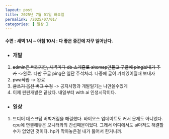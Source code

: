 ```yaml
---
layout: post
title: 2025년 7월 01일 화요일
permalink: /2025/07/01/
categories: [ 일상 ]
---
```

#### 수면 : 새벽 1시 ~ 아침 10시 : 다 좋은 중간에 자꾸 일어난다.
* ### 개발
1. ~~admin은 버리지만, 새벽마다 db 스케쥴로 sitemap만들고 구글에 ping보내기 추가~~  ->완료. 다만 구글 ping은 일단 주석처리. 나중에 글이 가치있어질때 보내자
2. ~~pwa작업~~ -> 완료
3. ~~글쓰기 옵션 버그 수정~~ -> 공지사항과 개발일기는 나만쓸수있게
4. 이제 핀핀개발은 끝났다. 내일부터 with ai 인생시작이다.

* ### 일상
1. 드디어 데스크탑 버벅거림을 해결했다. 바이오스 업데이트도 커서 문제도 아니었다. cpu에 연결해놓은 모니터와의 간섭때문이었다. 그래서 어디에서도 ai마저도 해결할수가 없었던 것이다. hp가 막아놓은걸 내가 뚫어서 한거니까.
